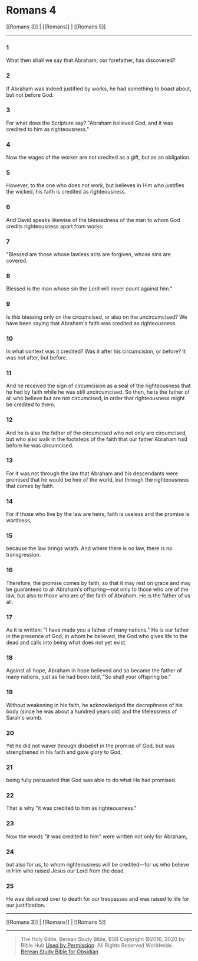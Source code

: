 # Romans 4

[[Romans 3]] | [[Romans]] | [[Romans 5]]

---

### 1
What then shall we say that Abraham, our forefather, has discovered?

### 2
If Abraham was indeed justified by works, he had something to boast about, but not before God.

### 3
For what does the Scripture say? "Abraham believed God, and it was credited to him as righteousness."

### 4
Now the wages of the worker are not credited as a gift, but as an obligation.

### 5
However, to the one who does not work, but believes in Him who justifies the wicked, his faith is credited as righteousness.

### 6
And David speaks likewise of the blessedness of the man to whom God credits righteousness apart from works:

### 7
"Blessed are those whose lawless acts are forgiven, whose sins are covered.

### 8
Blessed is the man whose sin the Lord will never count against him."

### 9
Is this blessing only on the circumcised, or also on the uncircumcised? We have been saying that Abraham's faith was credited as righteousness.

### 10
In what context was it credited? Was it after his circumcision, or before? It was not after, but before.

### 11
And he received the sign of circumcision as a seal of the righteousness that he had by faith while he was still uncircumcised. So then, he is the father of all who believe but are not circumcised, in order that righteousness might be credited to them.

### 12
And he is also the father of the circumcised who not only are circumcised, but who also walk in the footsteps of the faith that our father Abraham had before he was circumcised.

### 13
For it was not through the law that Abraham and his descendants were promised that he would be heir of the world, but through the righteousness that comes by faith.

### 14
For if those who live by the law are heirs, faith is useless and the promise is worthless,

### 15
because the law brings wrath. And where there is no law, there is no transgression.

### 16
Therefore, the promise comes by faith, so that it may rest on grace and may be guaranteed to all Abraham's offspring—not only to those who are of the law, but also to those who are of the faith of Abraham. He is the father of us all.

### 17
As it is written: "I have made you a father of many nations." He is our father in the presence of God, in whom he believed, the God who gives life to the dead and calls into being what does not yet exist.

### 18
Against all hope, Abraham in hope believed and so became the father of many nations, just as he had been told, "So shall your offspring be."

### 19
Without weakening in his faith, he acknowledged the decrepitness of his body (since he was about a hundred years old) and the lifelessness of Sarah's womb.

### 20
Yet he did not waver through disbelief in the promise of God, but was strengthened in his faith and gave glory to God,

### 21
being fully persuaded that God was able to do what He had promised.

### 22
That is why "it was credited to him as righteousness."

### 23
Now the words "it was credited to him" were written not only for Abraham,

### 24
but also for us, to whom righteousness will be credited—for us who believe in Him who raised Jesus our Lord from the dead.

### 25
He was delivered over to death for our trespasses and was raised to life for our justification.

---

[[Romans 3]] | [[Romans]] | [[Romans 5]]

---

> The Holy Bible, Berean Study Bible, BSB
> Copyright &copy;2016, 2020 by Bible Hub
> [Used by Permission](https://berean.bible/terms.htm). All Rights Reserved Worldwide.
> [Berean Study Bible for Obsidian](https://github.com/gapmiss/berean-study-bible-for-obsidian)</small>

